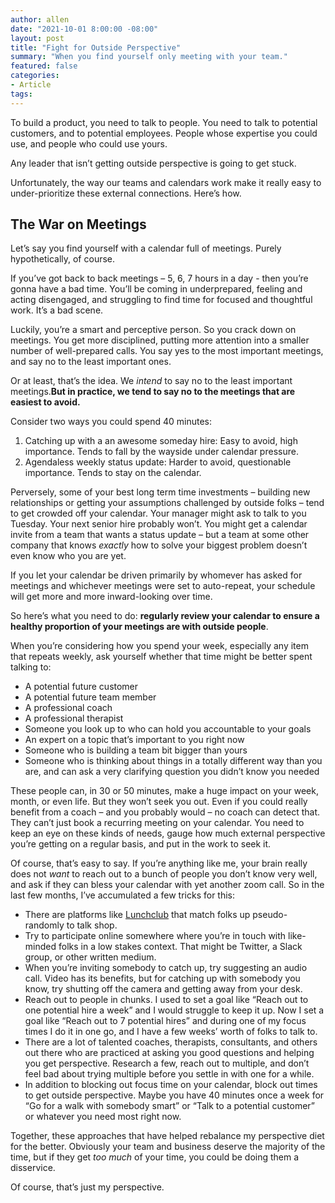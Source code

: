 ```yaml
---
author: allen
date: "2021-10-01 8:00:00 -08:00"
layout: post
title: "Fight for Outside Perspective"
summary: "When you find yourself only meeting with your team."
featured: false
categories:
- Article
tags:
---
```


To build a product, you need to talk to people. You need to talk to potential customers, and to potential employees. People whose expertise you could use, and people who could use yours.

Any leader that isn’t getting outside perspective is going to get stuck.

Unfortunately, the way our teams and calendars work make it really easy to under-prioritize these external connections. Here’s how.

## The War on Meetings
Let’s say you find yourself with a calendar full of meetings. Purely hypothetically, of course.

If you’ve got back to back meetings – 5, 6, 7 hours in a day - then you’re gonna have a bad time. You’ll be coming in underprepared, feeling and acting disengaged, and struggling to find time for focused and thoughtful work. It’s a bad scene.

Luckily, you’re a smart and perceptive person. So you crack down on meetings. You get more disciplined, putting more attention into a smaller number of well-prepared calls. You say yes to the most important meetings, and say no to the least important ones.

Or at least, that’s the idea. We *intend* to say no to the least important meetings.**But in practice, we tend to say no to the meetings that are easiest to avoid.**

Consider two ways you could spend 40 minutes:

1. Catching up with a an awesome someday hire: Easy to avoid, high importance. Tends to fall by the wayside under calendar pressure.
2. Agendaless weekly status update: Harder to avoid, questionable importance. Tends to stay on the calendar.

Perversely, some of your best long term time investments – building new relationships or getting your assumptions challenged by outside folks – tend to get crowded off your calendar. Your manager might ask to talk to you Tuesday. Your next senior hire probably won’t. You might get a calendar invite from a team that wants a status update – but a team at some other company that knows *exactly* how to solve your biggest problem doesn’t even know who you are yet.

If you let your calendar be driven primarily by whomever has asked for meetings and whichever meetings were set to auto-repeat, your schedule will get more and more inward-looking over time.

So here’s what you need to do: **regularly review your calendar to ensure a healthy proportion of your meetings are with outside people**.

When you’re considering how you spend your week, especially any item that repeats weekly, ask yourself whether that time might be better spent talking to:

- A potential future customer
- A potential future team member
- A professional coach
- A professional therapist
- Someone you look up to who can hold you accountable to your goals
- An expert on a topic that’s important to you right now
- Someone who is building a team bit bigger than yours
- Someone who is thinking about things in a totally different way than you are, and can ask a very clarifying question you didn’t know you needed

These people can, in 30 or 50 minutes, make a huge impact on your week, month, or even life. But they won’t seek you out. Even if you could really benefit from a coach – and you probably would – no coach can detect that. They can’t just book a recurring meeting on your calendar. You need to keep an eye on these kinds of needs, gauge how much external perspective you’re getting on a regular basis, and put in the work to seek it.

Of course, that’s easy to say. If you’re anything like me, your brain really does not *want* to reach out to a bunch of people you don’t know very well, and ask if they can bless your calendar with yet another zoom call. So in the last few months, I’ve accumulated a few tricks for this:

- There are platforms like [Lunchclub](https://lunchclub.com/?invite_code=allenp4) that match folks up pseudo-randomly to talk shop.
- Try to participate online somewhere where you’re in touch with like-minded folks in a low stakes context. That might be Twitter, a Slack group, or other written medium.
- When you’re inviting somebody to catch up, try suggesting an audio call. Video has its benefits, but for catching up with somebody you know, try shutting off the camera and getting away from your desk.
- Reach out to people in chunks. I used to set a goal like “Reach out to one potential hire a week” and I would struggle to keep it up. Now I set a goal like “Reach out to 7 potential hires” and during one of my focus times I do it in one go, and I have a few weeks’ worth of folks to talk to.
- There are a lot of talented coaches, therapists, consultants, and others out there who are practiced at asking you good questions and helping you get perspective. Research a few, reach out to multiple, and don’t feel bad about trying multiple before you settle in with one for a while.
- In addition to blocking out focus time on your calendar, block out times to get outside perspective. Maybe you have 40 minutes once a week for “Go for a walk with somebody smart” or “Talk to a potential customer” or whatever you need most right now.

Together, these approaches that have helped rebalance my perspective diet for the better. Obviously your team and business deserve the majority of the time, but if they get *too much* of your time, you could be doing them a disservice.

Of course, that’s just my perspective.